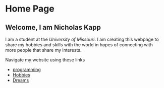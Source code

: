 # Home Page
## Welcome, I am Nicholas Kapp

I am a student at the *University of Missouri*. I am creating this webpage to share my hobbies and skills with the world in hopes of connecting with more people that share my interests.

Navigate my website using these links

* [programming](./programing.md)
* [Hobbies](./hobbies.md)
* [Dreams](./dreams.md)
